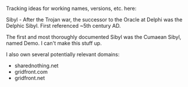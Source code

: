 Tracking ideas for working names, versions, etc. here:

Sibyl - After the Trojan war, the successor to the Oracle at Delphi was the Delphic Sibyl. First referenced ~5th century AD.

The first and most thoroughly documented Sibyl was the Cumaean Sibyl, named Demo. I can't make this stuff up.

I also own several potentially relevant domains:

* sharednothing.net
* gridfront.com
* gridfront.net
